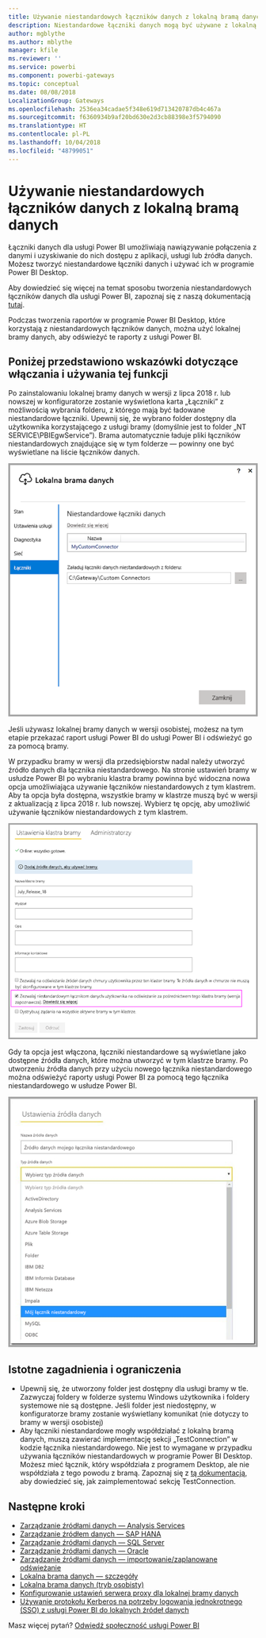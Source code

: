 ```yaml
---
title: Używanie niestandardowych łączników danych z lokalną bramą danych
description: Niestandardowe łączniki danych mogą być używane z lokalną bramą danych.
author: mgblythe
ms.author: mblythe
manager: kfile
ms.reviewer: ''
ms.service: powerbi
ms.component: powerbi-gateways
ms.topic: conceptual
ms.date: 08/08/2018
LocalizationGroup: Gateways
ms.openlocfilehash: 2536ea34cadae5f348e619d713420787db4c467a
ms.sourcegitcommit: f6360934b9af20bd630e2d3cb88398e3f5794090
ms.translationtype: HT
ms.contentlocale: pl-PL
ms.lasthandoff: 10/04/2018
ms.locfileid: "48799051"
---
```

# <a name="use-custom-data-connectors-with-the-on-premises-data-gateway"></a>Używanie niestandardowych łączników danych z lokalną bramą danych

Łączniki danych dla usługi Power BI umożliwiają nawiązywanie połączenia z danymi i uzyskiwanie do nich dostępu z aplikacji, usługi lub źródła danych. Możesz tworzyć niestandardowe łączniki danych i używać ich w programie Power BI Desktop.

Aby dowiedzieć się więcej na temat sposobu tworzenia niestandardowych łączników danych dla usługi Power BI, zapoznaj się z naszą dokumentacją [tutaj](http://aka.ms/dataconnectors).

Podczas tworzenia raportów w programie Power BI Desktop, które korzystają z niestandardowych łączników danych, można użyć lokalnej bramy danych, aby odświeżyć te raporty z usługi Power BI.

## <a name="here-is-a-guide-on-how-to-enable-and-use-this-capability"></a>Poniżej przedstawiono wskazówki dotyczące włączania i używania tej funkcji

Po zainstalowaniu lokalnej bramy danych w wersji z lipca 2018 r. lub nowszej w konfiguratorze zostanie wyświetlona karta „Łączniki” z możliwością wybrania folderu, z którego mają być ładowane niestandardowe łączniki. Upewnij się, że wybrano folder dostępny dla użytkownika korzystającego z usługi bramy (domyślnie jest to folder „NT SERVICE\PBIEgwService”). Brama automatycznie ładuje pliki łączników niestandardowych znajdujące się w tym folderze — powinny one być wyświetlane na liście łączników danych.

![Łącznik niestandardowy 1](media/service-gateway-custom-connectors/gateway-onprem-customconnector1.png)

Jeśli używasz lokalnej bramy danych w wersji osobistej, możesz na tym etapie przekazać raport usługi Power BI do usługi Power BI i odświeżyć go za pomocą bramy.

W przypadku bramy w wersji dla przedsiębiorstw nadal należy utworzyć źródło danych dla łącznika niestandardowego. Na stronie ustawień bramy w usłudze Power BI po wybraniu klastra bramy powinna być widoczna nowa opcja umożliwiająca używanie łączników niestandardowych z tym klastrem. Aby ta opcja była dostępna, wszystkie bramy w klastrze muszą być w wersji z aktualizacją z lipca 2018 r. lub nowszej. Wybierz tę opcję, aby umożliwić używanie łączników niestandardowych z tym klastrem.

![Łącznik niestandardowy 2](media/service-gateway-custom-connectors/gateway-onprem-customconnector2.png)

Gdy ta opcja jest włączona, łączniki niestandardowe są wyświetlane jako dostępne źródła danych, które można utworzyć w tym klastrze bramy. Po utworzeniu źródła danych przy użyciu nowego łącznika niestandardowego można odświeżyć raporty usługi Power BI za pomocą tego łącznika niestandardowego w usłudze Power BI.

![Łącznik niestandardowy 3](media/service-gateway-custom-connectors/gateway-onprem-customconnector3.png)

## <a name="considerations-and-limitations"></a>Istotne zagadnienia i ograniczenia

* Upewnij się, że utworzony folder jest dostępny dla usługi bramy w tle. Zazwyczaj foldery w folderze systemu Windows użytkownika i foldery systemowe nie są dostępne. Jeśli folder jest niedostępny, w konfiguratorze bramy zostanie wyświetlany komunikat (nie dotyczy to bramy w wersji osobistej)
* Aby łączniki niestandardowe mogły współdziałać z lokalną bramą danych, muszą zawierać implementację sekcji „TestConnection” w kodzie łącznika niestandardowego. Nie jest to wymagane w przypadku używania łączników niestandardowych w programie Power BI Desktop. Możesz mieć łącznik, który współdziała z programem Desktop, ale nie współdziała z tego powodu z bramą. Zapoznaj się z [tą dokumentacją](https://github.com/Microsoft/DataConnectors/blob/master/docs/m-extensions.md#implementing-testconnection-for-gateway-support), aby dowiedzieć się, jak zaimplementować sekcję TestConnection.

## <a name="next-steps"></a>Następne kroki

* [Zarządzanie źródłami danych — Analysis Services](service-gateway-enterprise-manage-ssas.md)  
* [Zarządzanie źródłem danych — SAP HANA](service-gateway-enterprise-manage-sap.md)  
* [Zarządzanie źródłami danych — SQL Server](service-gateway-enterprise-manage-sql.md)  
* [Zarządzanie źródłami danych — Oracle](service-gateway-onprem-manage-oracle.md)  
* [Zarządzanie źródłami danych — importowanie/zaplanowane odświeżanie](service-gateway-enterprise-manage-scheduled-refresh.md)  
* [Lokalna brama danych — szczegóły](service-gateway-onprem-indepth.md)  
* [Lokalna brama danych (tryb osobisty)](service-gateway-personal-mode.md)
* [Konfigurowanie ustawień serwera proxy dla lokalnej bramy danych](service-gateway-proxy.md)  
* [Używanie protokołu Kerberos na potrzeby logowania jednokrotnego (SSO) z usługi Power BI do lokalnych źródeł danych](service-gateway-kerberos-for-sso-pbi-to-on-premises-data.md)  

Masz więcej pytań? [Odwiedź społeczność usługi Power BI](http://community.powerbi.com/)

